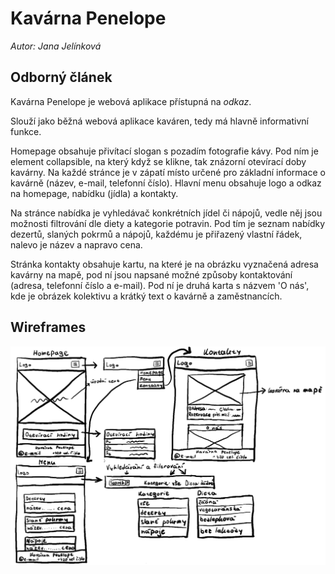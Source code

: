 # Kavárna Penelope

*Autor: Jana Jelínková*

## Odborný článek 

Kavárna Penelope je webová aplikace přístupná na *odkaz*.

Slouží jako běžná webová aplikace kaváren, tedy má hlavně informativní funkce.

Homepage obsahuje přivítací slogan s pozadím fotografie kávy. Pod ním je element collapsible, na který když se klikne, tak znázorní otevírací doby kavárny. Na každé stránce je v zápatí místo určené pro základní informace o kavárně (název, e-mail, telefonní číslo). Hlavní menu obsahuje logo a odkaz na homepage, nabídku (jídla) a kontakty. 

Na stránce nabídka je vyhledávač konkrétních jídel či nápojů, vedle něj jsou možnosti filtrování dle diety a kategorie potravin. Pod tím je seznam nabídky dezertů, slaných pokrmů a nápojů, každému je přiřazený vlastní řádek, nalevo je název a napravo cena.

Stránka kontakty obsahuje kartu, na které je na obrázku vyznačená adresa kavárny na mapě, pod ní jsou napsané možné způsoby kontaktování (adresa, telefonní číslo a e-mail). Pod ní je druhá karta s názvem 'O nás', kde je obrázek kolektivu a krátký text o kavárně a zaměstnancích.

## Wireframes
![Wireframes](WA_wireframes.png)